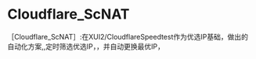 # Cloudflare_ScNAT
［Cloudflare_ScNAT］:在XUI2/CloudflareSpeedtest作为优选IP基础，做出的自动化方案,,定时筛选优选IP，，并自动更换最优IP，
